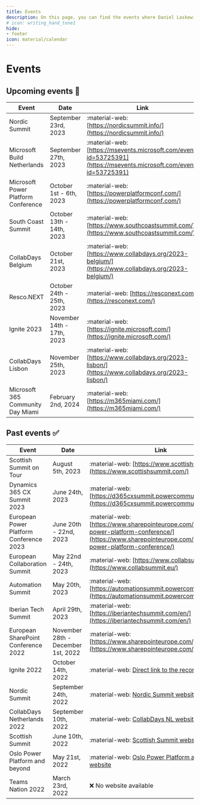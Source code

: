 ```yaml
---
title: Events
description: On this page, you can find the events where Daniel Laskewitz has been and will be in the future.
# icon: writing_hand_tone1
hide:
- footer
icon: material/calendar
---
```

# Events

## Upcoming events 📆

| Event | Date | Link |
| ----------- | ------------------------------------ | ------------------------------------ |
| Nordic Summit | September 23rd, 2023 | :material-web: [https://nordicsummit.info/](https://nordicsummit.info/) |
| Microsoft Build Netherlands | September 27th, 2023 | :material-web: [https://msevents.microsoft.com/event?id=53725391](https://msevents.microsoft.com/event?id=53725391) |
| Microsoft Power Platform Conference | October 1st - 6th, 2023 | :material-web: [https://powerplatformconf.com/](https://powerplatformconf.com/) |
| South Coast Summit | October 13th - 14th, 2023 | :material-web: [https://www.southcoastsummit.com/](https://www.southcoastsummit.com/) |
| CollabDays Belgium | October 21st, 2023 | :material-web: [https://www.collabdays.org/2023-belgium/](https://www.collabdays.org/2023-belgium/) |
| Resco.NEXT | October 24th - 25th, 2023 | :material-web: [https://resconext.com/](https://resconext.com/) |
| Ignite 2023 | November 14th - 17th, 2023 | :material-web: [https://ignite.microsoft.com/](https://ignite.microsoft.com/) |
| CollabDays Lisbon | November 25th, 2023 | :material-web: [https://www.collabdays.org/2023-lisbon/](https://www.collabdays.org/2023-lisbon/) |
| Microsoft 365 Community Day Miami | February 2nd, 2024 | :material-web: [https://m365miami.com/](https://m365miami.com/) |

## Past events ✅

| Event | Date | Link |
| ----------- | ------------------------------------ | ------------------------------------ |
| Scottish Summit on Tour | August 5th, 2023 | :material-web: [https://www.scottishsummit.com/](https://www.scottishsummit.com/) |
| Dynamics 365 CX Summit 2023 | June 24th, 2023 | :material-web: [https://d365cxsummit.powercommunity.com/](https://d365cxsummit.powercommunity.com/) |
| European Power Platform Conference 2023 | June 20th - 22nd, 2023 | :material-web: [https://www.sharepointeurope.com/european-power-platform-conference/](https://www.sharepointeurope.com/european-power-platform-conference/) |
| European Collaboration Summit | May 22nd - 24th, 2023 | :material-web: [https://www.collabsummit.eu/](https://www.collabsummit.eu/) |
| Automation Summit | May 20th, 2023 | :material-web: [https://automationsummit.powercommunity.com/](https://automationsummit.powercommunity.com/) |
| Iberian Tech Summit | April 29th, 2023 | :material-web: [https://iberiantechsummit.com/en/](https://iberiantechsummit.com/en/) |
| European SharePoint Conference 2022 | November 28th - December 1st, 2022 | :material-web: [https://www.sharepointeurope.com/](https://www.sharepointeurope.com/) |
| Ignite 2022 | October 14th, 2022 | :material-web: [Direct link to the recording](https://ignite.microsoft.com/en-US/sessions/1d0792dd-3f20-4aa2-94d8-537d7d77d86d) |
| Nordic Summit | September 24th, 2022 | :material-web: [Nordic Summit website](https://nordicsummit.info/) |
| CollabDays Netherlands 2022 | September 10th, 2022 | :material-web: [CollabDays NL website](https://www.collabdays.org/2022-nl/) |
| Scottish Summit | June 10th, 2022 | :material-web: [Scottish Summit website](https://scottishsummit.com/) |
| Oslo Power Platform and beyond | May 21st, 2022 | :material-web: [Oslo Power Platform and beyond website](https://oslo-power-platform-and-beyond.sessionize.com/) |
| Teams Nation 2022 | March 23rd, 2022 | :x: No website available |
